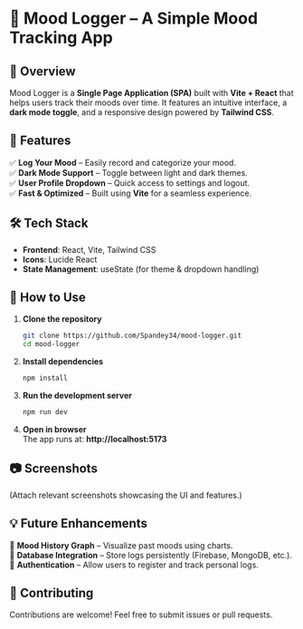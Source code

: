 # 🌟 Mood Logger – A Simple Mood Tracking App  

## 📌 Overview  
Mood Logger is a **Single Page Application (SPA)** built with **Vite + React** that helps users track their moods over time. It features an intuitive interface, a **dark mode toggle**, and a responsive design powered by **Tailwind CSS**.

## 🚀 Features  
✅ **Log Your Mood** – Easily record and categorize your mood.  
✅ **Dark Mode Support** – Toggle between light and dark themes.  
✅ **User Profile Dropdown** – Quick access to settings and logout.  
✅ **Fast & Optimized** – Built using **Vite** for a seamless experience.  

## 🛠️ Tech Stack  
- **Frontend**: React, Vite, Tailwind CSS  
- **Icons**: Lucide React  
- **State Management**: useState (for theme & dropdown handling)  

## 🎯 How to Use  
1. **Clone the repository**  
   ```bash
   git clone https://github.com/Spandey34/mood-logger.git
   cd mood-logger
   ```
2. **Install dependencies**  
   ```bash
   npm install
   ```
3. **Run the development server**  
   ```bash
   npm run dev
   ```
4. **Open in browser**  
   The app runs at: **http://localhost:5173**  

## 📷 Screenshots  
(Attach relevant screenshots showcasing the UI and features.)  

## 💡 Future Enhancements  
🔹 **Mood History Graph** – Visualize past moods using charts.  
🔹 **Database Integration** – Store logs persistently (Firebase, MongoDB, etc.).  
🔹 **Authentication** – Allow users to register and track personal logs.  

## 🤝 Contributing  
Contributions are welcome! Feel free to submit issues or pull requests.
